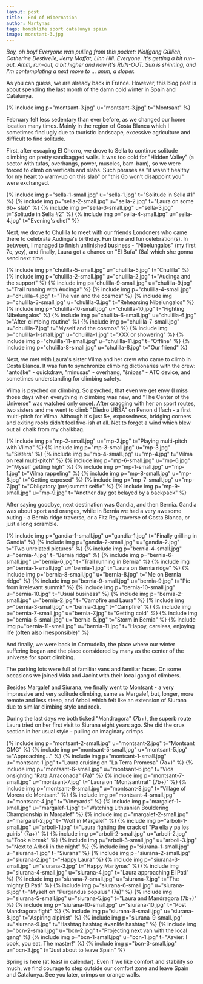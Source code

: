 ```yaml
---
layout: post
title:  End of Hibernation
author: Martynas
tags: bomzhlife sport catalunya spain
image: monstant-3.jpg
---
```


_Boy, oh boy! Everyone was pulling from this pocket: Wolfgang Güllich,
Catherine Destivelle, Jerry Moffat, Linn Hill. Everyone. It's getting a bit run-out.
Amm, run-out, a bit higher and now it's RUN-OUT. Sun is shinning, and I'm
contemplating a next move to ... amm, a sloper._

As you can guess, we are already back in France. However, this blog post is
about spending the last month of the damn cold winter in Spain and Catalunya.

{% include img p="montsant-3.jpg" u="montsant-3.jpg" t="Montsant" %}
<!--break-->

February felt less sedentary than ever before, as we changed our home location
many times. Mainly in the region of Costa Blanca which I sometimes find ugly
due to touristic landscape, excessive agriculture and difficult to find solitude.

First, after escaping El Chorro, we drove to Sella to continue solitude
climbing on pretty sandbagged walls. It was too cold for "Hidden Valley" (a sector
with tufas, overhangs, power, muscles, bam-bam), so we were forced to climb on
verticals and slabs. Such phrases as "it wasn't healthy for my heart to warm-up
on this slab" or "this 6b won't disappoint you" were exchanged.

{% include img p="sella-1-small.jpg" u="sella-1.jpg" t="Solitude in Sella #1" %}
{% include img p="sella-2-small.jpg" u="sella-2.jpg" t="Laura on some 6b+ slab" %}
{% include img p="sella-3-small.jpg" u="sella-3.jpg" t="Solitude in Sella #2" %}
{% include img p="sella-4-small.jpg" u="sella-4.jpg" t="Evening's chef" %}

Next, we drove to Chulilla to meet with our friends Londoners who came there to celebrate
Audinga's birthday. Fun time and fun celebration(s). In between, I managed to
finish unfinished business - "Nibelungalos" (my first 7c, yey), and finally,
Laura got a chance on "El Bufa" (8a) which she gonna send next time.

{% include img p="chulilla-5-small.jpg" u="chulilla-5.jpg" t="Chulilla" %}
{% include img p="chulilla-2-small.jpg" u="chulilla-2.jpg" t="Audinga and the support" %}
{% include img p="chulilla-9-small.jpg" u="chulilla-9.jpg" t="Trail running with Audinga" %}
{% include img p="chulilla-4-small.jpg" u="chulilla-4.jpg" t="The van and the cosmos" %}
{% include img p="chulilla-3-small.jpg" u="chulilla-3.jpg" t="Rehearsing Nibelungalos" %}
{% include img p="chulilla-10-small.jpg" u="chulilla-10.jpg" t="Fighting Nibelungalos" %}
{% include img p="chulilla-6-small.jpg" u="chulilla-6.jpg" t="After-climbing routine" %}
{% include img p="chulilla-7-small.jpg" u="chulilla-7.jpg" t="Myself and the cosmos" %}
{% include img p="chulilla-1-small.jpg" u="chulilla-1.jpg" t="XXX or showering" %}
{% include img p="chulilla-11-small.jpg" u="chulilla-11.jpg" t="Offline" %}
{% include img p="chulilla-8-small.jpg" u="chulilla-8.jpg" t="Our friend" %}

Next, we met with Laura's sister Vilma and her crew who came to climb in Costa
Blanca. It was fun to synchronize climbing dictionaries with the crew: "antoškė" -
quickdraw, "minusas" - overhang, "šnipas" - ATC device, and sometimes understanding
for climbing safety.

Vilma is psyched on climbing. So psyched, that even we get envy (I miss those
days when everything in climbing was new, and "The Center of the Universe" was
watched only once). After cragging with her on sport routes, two sisters and me
went to climb "Diedro UBSA" on Penon d'Ifach - a first multi-pitch for Vilma.
Although it's just 5+, exposedness, bridging corners and exiting roofs
didn't feel five-ish at all. Not to forget a wind which blew out all chalk from my
chalkbag.

{% include img p="mp-2-small.jpg" u="mp-2.jpg" t="Playing multi-pitch with Vilma" %}
{% include img p="mp-3-small.jpg" u="mp-3.jpg" t="Sisters" %}
{% include img p="mp-4-small.jpg" u="mp-4.jpg" t="Vilma on real multi-pitch" %}
{% include img p="mp-6-small.jpg" u="mp-6.jpg" t="Myself getting high" %}
{% include img p="mp-1-small.jpg" u="mp-1.jpg" t="Vilma rappeling" %}
{% include img p="mp-8-small.jpg" u="mp-8.jpg" t="Getting exposed" %}
{% include img p="mp-7-small.jpg" u="mp-7.jpg" t="Obligatory (pre)summit selfie" %}
{% include img p="mp-9-small.jpg" u="mp-9.jpg" t="Another day got belayed by a backpack" %}

After saying goodbye, next destination was Gandia, and then Bernia. Gandia was
about sport and oranges, while in Bernia we had a very awesome outing - a Bernia ridge
traverse, or a Fitz Roy traverse of Costa Blanca, or just a long scramble.

{% include img p="gandia-1-small.jpg" u="gandia-1.jpg" t="Finally grilling in Gandia" %}
{% include img p="gandia-2-small.jpg" u="gandia-2.jpg" t="Two unrelated pictures" %}
{% include img p="bernia-4-small.jpg" u="bernia-4.jpg" t="Bernia ridge" %}
{% include img p="bernia-6-small.jpg" u="bernia-6.jpg" t="Trail running in Bernia" %}
{% include img p="bernia-1-small.jpg" u="bernia-1.jpg" t="Laura on Bernia ridge" %}
{% include img p="bernia-8-small.jpg" u="bernia-8.jpg" t="Me on Bernia ridge" %}
{% include img p="bernia-9-small.jpg" u="bernia-9.jpg" t="Pic from irrelevant summit" %}
{% include img p="bernia-10-small.jpg" u="bernia-10.jpg" t="Usual business" %}
{% include img p="bernia-2-small.jpg" u="bernia-2.jpg" t="Campfire and Laura" %}
{% include img p="bernia-3-small.jpg" u="bernia-3.jpg" t="Campfire" %}
{% include img p="bernia-7-small.jpg" u="bernia-7.jpg" t="Getting cold" %}
{% include img p="bernia-5-small.jpg" u="bernia-5.jpg" t="Storm in Bernia" %}
{% include img p="bernia-11-small.jpg" u="bernia-11.jpg" t="Happy, careless, enjoying life (often also irresponsible)" %}

And finally, we were back in Cornudella, the place where our winter suffering began and
the place considered by many as the center of the universe for sport climbing.

The parking lots were full of familiar vans and familiar faces. On some
occasions we joined Vida and Jacint with their local gang of climbers.

Besides Margalef and Siurana, we finally went to Montsant - a very impressive
and very solitude climbing, same as Margalef, but, longer, more remote and less steep,
and Arboli which felt like an extension of Siurana due to similar climbing style and rock.

During the last days we both ticked "Mandragora" (7b+), the superb route Laura tried
on her first visit to Siurana eight years ago. She did the crux section in her
usual style - pulling on imaginary crimps.

{% include img p="montsant-2-small.jpg" u="montsant-2.jpg" t="Montsant OMG" %}
{% include img p="montsant-5-small.jpg" u="montsant-5.jpg" t="Approaching..." %}
{% include img p="montsant-1-small.jpg" u="montsant-1.jpg" t="Laura cruising on \"La Terra Promesa\" (7a+)" %}
{% include img p="montsant-6-small.jpg" u="montsant-6.jpg" t="Vida onsighting \"Rata Arraconada\" (7a)" %}
{% include img p="montsant-7-small.jpg" u="montsant-7.jpg" t="Laura on \"Montsantrrat\" (7b+)" %}
{% include img p="montsant-8-small.jpg" u="montsant-8.jpg" t="Village of Morera de Montsant" %}
{% include img p="montsant-4-small.jpg" u="montsant-4.jpg" t="Vineyards" %}
{% include img p="margalef-1-small.jpg" u="margalef-1.jpg" t="Watching Lithuanian Bouldering Championship in Margalef" %}
{% include img p="margalef-2-small.jpg" u="margalef-2.jpg" t="Wolf in Margalef" %}
{% include img p="arboli-1-small.jpg" u="arboli-1.jpg" t="Laura fighting the crack of \"Pa ella y pa los guiris\" (7a+)" %}
{% include img p="arboli-2-small.jpg" u="arboli-2.jpg" t="Took a break" %}
{% include img p="arboli-3-small.jpg" u="arboli-3.jpg" t="Next to Arboli in the night" %}
{% include img p="siurana-1-small.jpg" u="siurana-1.jpg" t="Siurana" %}
{% include img p="siurana-2-small.jpg" u="siurana-2.jpg" t="Happy Laura" %}
{% include img p="siurana-3-small.jpg" u="siurana-3.jpg" t="Happy Martynas" %}
{% include img p="siurana-4-small.jpg" u="siurana-4.jpg" t="Laura approaching El Pati" %}
{% include img p="siurana-7-small.jpg" u="siurana-7.jpg" t="The mighty El Pati" %}
{% include img p="siurana-6-small.jpg" u="siurana-6.jpg" t="Myself on \"Purgandus populus\" (7a)" %}
{% include img p="siurana-5-small.jpg" u="siurana-5.jpg" t="Laura and Mandragora (7b+)" %}
{% include img p="siurana-10-small.jpg" u="siurana-10.jpg" t="Post Mandragora fight" %}
{% include img p="siurana-8-small.jpg" u="siurana-8.jpg" t="Aspiring alpinist" %}
{% include img p="siurana-9-small.jpg" u="siurana-9.jpg" t="Hashtag hashtag #vanlife hashtag" %}
{% include img p="bcn-2-small.jpg" u="bcn-2.jpg" t="Projecting next van with the local gang" %}
{% include img p="bcn-1-small.jpg" u="bcn-1.jpg" t="Xavier: I cook, you eat. The master!" %}
{% include img p="bcn-3-small.jpg" u="bcn-3.jpg" t="Just about to leave Spain" %}

Spring is here (at least in calendar). Even if we like comfort and stability so
much, we find courage to step outside our comfort zone and leave Spain and Catalunya.
See you later, crimps on orange walls.
